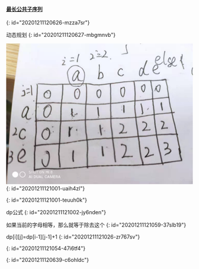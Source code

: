 #### [最长公共子序列](https://leetcode-cn.com/problems/longest-common-subsequence/)
{: id="20201211120626-mzza7sr"}

动态规划
{: id="20201211120627-mbgmnvb"}

![最长公共子序列.jpg](assets/20201211121008-su0n8pa-最长公共子序列.jpg)
{: id="20201211121001-uaih4zl"}

{: id="20201211121001-teuuh0k"}

dp公式
{: id="20201211121002-jy6nden"}

如果当前的字母相等，那么就等于除去这个
{: id="20201211121059-37slb19"}

dp[i][j]=dp[i-1][j-1]+1
{: id="20201211121026-zr767sv"}

{: id="20201211121054-47i6tf4"}

{: id="20201211120639-c6ohldc"}

